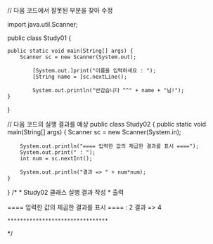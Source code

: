 // 다음 코드에서 잘못된 부분을 찾아 수정

import java.util.Scanner;

public class Study01 {

	public static void main(String[] args) {
	    Scanner sc = new Scanner(System.out);
	    
			[System.out.]print("이름을 입력하세요 : ");
			[String name = ]sc.nextLine();
			
			System.out.println("반갑습니다 ^^" + name + "님!");
	}
	
}

// 다음 코드의 실행 결과를 예상
public class Study02 {
	public static void main(String[] args) {
		Scanner sc = new Scanner(System.in);
		
		System.out.println("==== 입력한 값의 제곱한 결과를 표시 ====");
		System.out.print(" : ");
		int num = sc.nextInt();
		
		System.out.println("결과 => " + num*num);
	}
}
/*
	* Study02 클래스 실행 결과 작성 *
	출력

  ==== 입력한 값의 제곱한 결과를 표시 ====
  : 2
  결과 => 4
	
	********************************
*/